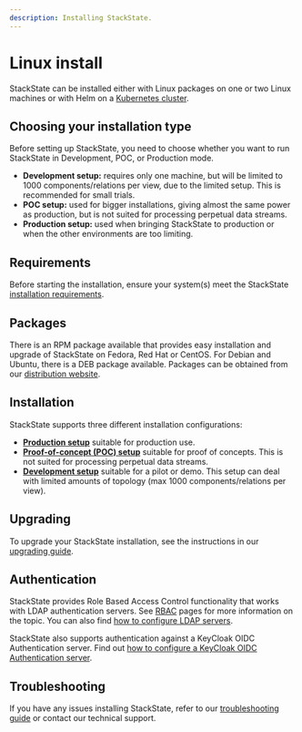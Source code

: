 ```yaml
---
description: Installing StackState.
---
```


# Linux install

StackState can be installed either with Linux packages on one or two Linux machines or with Helm on a [Kubernetes cluster]().

## Choosing your installation type

Before setting up StackState, you need to choose whether you want to run StackState in Development, POC, or Production mode.

* **Development setup:** requires only one machine, but will be limited to 1000 components/relations per view, due to the limited setup. This is recommended for small trials.
* **POC setup:** used for bigger installations, giving almost the same power as production, but is not suited for processing perpetual data streams.
* **Production setup:** used when bringing StackState to production or when the other environments are too limiting.

## Requirements

Before starting the installation, ensure your system\(s\) meet the StackState [installation requirements](requirements.md).

## Packages

There is an RPM package available that provides easy installation and upgrade of StackState on Fedora, Red Hat or CentOS. For Debian and Ubuntu, there is a DEB package available. Packages can be obtained from our [distribution website](../download.md).

## Installation

StackState supports three different installation configurations:

* [**Production setup**](production-installation.md) suitable for production use.
* [**Proof-of-concept \(POC\) setup**](poc-installation.md) suitable for proof of concepts. This is not suited for processing perpetual data streams.
* [**Development setup**](development-installation.md) suitable for a pilot or demo. This setup can deal with limited amounts of topology \(max 1000 components/relations per view\).

## Upgrading

To upgrade your StackState installation, see the instructions in our [upgrading guide](https://github.com/StackVista/stackstate-docs/tree/133f63c65091a8ea3cb46e4c606fd5d96f322e9b/setup/upgrading.md).

## Authentication

StackState provides Role Based Access Control functionality that works with LDAP authentication servers. See [RBAC](../../concepts/role_based_access_control.md) pages for more information on the topic. You can also find [how to configure LDAP servers](../authentication.md).

StackState also supports authentication against a KeyCloak OIDC Authentication server. Find out [how to configure a KeyCloak OIDC Authentication server](https://github.com/StackVista/stackstate-docs/tree/133f63c65091a8ea3cb46e4c606fd5d96f322e9b/setup/linux-install/authentication.md#configuring-the-keycloak-oidc-authentication-server).

## Troubleshooting

If you have any issues installing StackState, refer to our [troubleshooting guide](../troubleshooting.md) or contact our technical support.

